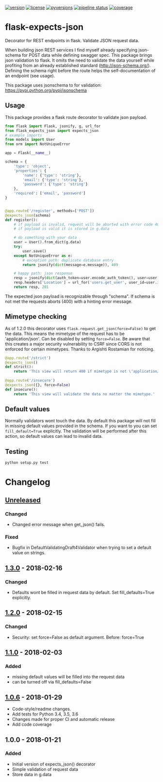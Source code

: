 [![version](https://img.shields.io/pypi/v/flask-expects-json.svg)](https://pypi.python.org/pypi/flask-expects-json)
[![license](https://img.shields.io/pypi/l/flask-expects-json.svg)](https://pypi.python.org/pypi/flask-expects-json)
[![pyversions](https://img.shields.io/pypi/pyversions/flask-expects-json.svg)](https://pypi.python.org/pypi/flask-expects-json)
[![pipeline status](https://travis-ci.org/Fischerfredl/flask-expects-json.svg?branch=master)](https://travis-ci.org/Fischerfredl/flask-expects-json)
[![coverage](https://img.shields.io/codecov/c/github/fischerfredl/flask-expects-json.svg)](https://codecov.io/gh/Fischerfredl/flask-expects-json)

# flask-expects-json

Decorator for REST endpoints in flask. Validate JSON request data.

When building json REST services I find myself already specifying json-schema for POST data while defining swagger spec. This package brings json validation to flask. It omits the need to validate the data yourself while profiting from an already established standard (http://json-schema.org/). Defining the schema right before the route helps the self-documentation of an endpoint (see usage).


This package uses jsonschema to for validation: https://pypi.python.org/pypi/jsonschema

## Usage

This package provides a flask route decorator to validate json payload.

```python
from flask import Flask, jsonify, g, url_for
from flask_expects_json import expects_json
# example imports
from models import User
from orm import NotUniqueError

app = Flask(__name__)

schema = {
    'type': 'object',
    'properties': {
        'name': {'type': 'string'},
        'email': {'type': 'string'},
        'password': {'type': 'string'}
    },
    'required': ['email', 'password']
}


@app.route('/register', methods=['POST'])
@expects_json(schema)
def register():
    # if payload is invalid, request will be aborted with error code 400
    # if payload is valid it is stored in g.data

    # do something with your data
    user = User().from_dict(g.data)
    try:
        user.save()
    except NotUniqueError as e:
        # exception path: duplicate database entry
        return jsonify(dict(message=e.message)), 409

    # happy path: json response
    resp = jsonify(dict(auth_token=user.encode_auth_token(), user=user.to_dict()})
    resp.headers['Location'] = url_for('users.get_user', user_id=user.id)
    return resp, 201
```

The expected json payload is recognizable through "schema". If schema is not met the requests aborts (400) with a hinting error message.


## Mimetype checking

As of 1.2.0 this decorator uses `flask.request.get_json(force=False)` to get the data. This means the mimetype of the request has to be 'application/json'. Can be disabled by setting `force=False`. Be aware that this creates a major security vulnerability to CSRF since CORS is not enforced for certain mimetypes. Thanks to Argishti Rostamian for noticing.

```python
@app.route('/strict')
@expects_json()
def strict():
    return 'This view will return 400 if mimetype is not \'application/json\' 
    
@app.route('/insecure')
@expects_json({}, force=False)
def insecure():
    return 'This view will validate the data no matter the mimetype.'
```

## Default values

Normally validators wont touch the data. By default this package will not fill in missing default values provided in the schema. If you want to you can set `fill_default=True` explicitly. The validation will be performed after this action, so default values can lead to invalid data.

## Testing

```python
python setup.py test
```

# Changelog

## [Unreleased]
### Changed
- Changed error message when get_json() fails. 

### Fixed
- Bugfix in DefaultValidatingDraft4Validator when trying to set a default value on strings.

## [1.3.0] - 2018-02-16
### Changed
- Defaults wont be filled in request data by default. Set fill_defaults=True explicitly.

## [1.2.0] - 2018-02-15
### Changed
- Security: set force=False as default argument. Before: force=True

## [1.1.0] - 2018-02-03
### Added
- missing default values will be filled into the request data
- can be turned off via fill_defaults=False

## [1.0.6] - 2018-01-29
- Code-style/readme changes. 
- Add tests for Python 3.4, 3.5, 3.6
- Changes made for proper CI and automatic release
- Add code coverage

## 1.0.0 - 2018-01-21
### Added
- Initial version of expects_json() decorator
- Simple validation of request data
- Store data in g.data

[Unreleased]: https://github.com/fischerfredl/flask-expects-json/compare/1.3.0...HEAD
[1.3.0]: https://github.com/fischerfredl/flask-expects-json/compare/1.2.0...1.3.0
[1.2.0]: https://github.com/fischerfredl/flask-expects-json/compare/1.1.0...1.2.0
[1.1.0]: https://github.com/fischerfredl/flask-expects-json/compare/1.0.6...1.1.0
[1.0.6]: https://github.com/fischerfredl/flask-expects-json/compare/1.0.0...1.0.6
